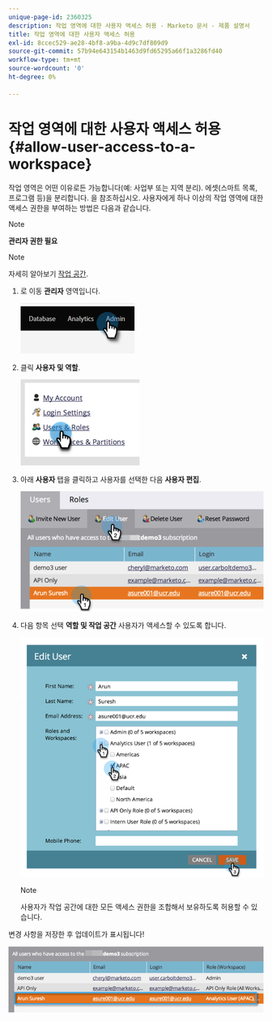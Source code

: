 ```yaml
---
unique-page-id: 2360325
description: 작업 영역에 대한 사용자 액세스 허용 - Marketo 문서 - 제품 설명서
title: 작업 영역에 대한 사용자 액세스 허용
exl-id: 8ccec529-ae28-4bf8-a9ba-4d9c7df809d9
source-git-commit: 57b94e643154b1463d9fd65295a66f1a3286fd40
workflow-type: tm+mt
source-wordcount: '0'
ht-degree: 0%

---
```


# 작업 영역에 대한 사용자 액세스 허용 {#allow-user-access-to-a-workspace}

작업 영역은 어떤 이유로든 가능합니다(예: 사업부 또는 지역 분리). 에셋(스마트 목록, 프로그램 등)을 분리합니다. 을 참조하십시오. 사용자에게 하나 이상의 작업 영역에 대한 액세스 권한을 부여하는 방법은 다음과 같습니다.

>[!NOTE]
>
>**관리자 권한 필요**

>[!NOTE]
>
>자세히 알아보기 [작업 공간](/help/marketo/product-docs/administration/workspaces-and-person-partitions/understanding-workspaces-and-person-partitions.md).

1. 로 이동 **관리자** 영역입니다.

   ![](assets/allow-user-access-to-a-workspace-1.png)

1. 클릭 **사용자 및 역할**.

   ![](assets/allow-user-access-to-a-workspace-2.png)

1. 아래 **사용자** 탭을 클릭하고 사용자를 선택한 다음 **사용자 편집**.

   ![](assets/allow-user-access-to-a-workspace-3.png)

1. 다음 항목 선택 **역할 및 작업 공간** 사용자가 액세스할 수 있도록 합니다.

   ![](assets/allow-user-access-to-a-workspace-4.png)

   >[!NOTE]
   >
   >사용자가 작업 공간에 대한 모든 액세스 권한을 조합해서 보유하도록 허용할 수 있습니다.

변경 사항을 저장한 후 업데이트가 표시됩니다!

![](assets/allow-user-access-to-a-workspace-5.png)

